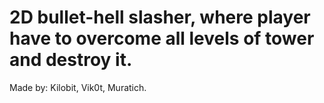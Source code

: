 # 2D bullet-hell slasher, where player have to overcome all levels of tower and destroy it.
Made by: Kilobit, Vik0t, Muratich.
